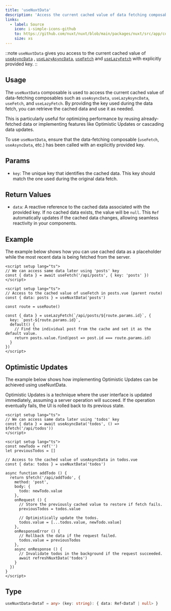 ```yaml
---
title: 'useNuxtData'
description: 'Access the current cached value of data fetching composables.'
links:
  - label: Source
    icon: i-simple-icons-github
    to: https://github.com/nuxt/nuxt/blob/main/packages/nuxt/src/app/composables/asyncData.ts
    size: xs
---
```


::note
`useNuxtData` gives you access to the current cached value of [`useAsyncData`](/docs/api/composables/use-async-data) , [`useLazyAsyncData`](/docs/api/composables/use-lazy-async-data), [`useFetch`](/docs/api/composables/use-fetch) and [`useLazyFetch`](/docs/api/composables/use-lazy-fetch) with explicitly provided key.
::

## Usage

The `useNuxtData` composable is used to access the current cached value of data-fetching composables such as `useAsyncData`, `useLazyAsyncData`, `useFetch`, and `useLazyFetch`. By providing the key used during the data fetch, you can retrieve the cached data and use it as needed.

This is particularly useful for optimizing performance by reusing already-fetched data or implementing features like Optimistic Updates or cascading data updates.

To use `useNuxtData`, ensure that the data-fetching composable (`useFetch`, `useAsyncData`, etc.) has been called with an explicitly provided key.

## Params

- `key`: The unique key that identifies the cached data. This key should match the one used during the original data fetch.

## Return Values

- `data`: A reactive reference to the cached data associated with the provided key. If no cached data exists, the value will be `null`. This `Ref` automatically updates if the cached data changes, allowing seamless reactivity in your components.

## Example

The example below shows how you can use cached data as a placeholder while the most recent data is being fetched from the server.

```vue [pages/posts.vue]
<script setup lang="ts">
// We can access same data later using 'posts' key
const { data } = await useFetch('/api/posts', { key: 'posts' })
</script>
```

```vue [pages/posts/[id\\].vue]
<script setup lang="ts">
// Access to the cached value of useFetch in posts.vue (parent route)
const { data: posts } = useNuxtData('posts')

const route = useRoute()

const { data } = useLazyFetch(`/api/posts/${route.params.id}`, {
  key: `post-${route.params.id}`,
  default() {
    // Find the individual post from the cache and set it as the default value.
    return posts.value.find(post => post.id === route.params.id)
  }
})
</script>
```

## Optimistic Updates

The example below shows how implementing Optimistic Updates can be achieved using useNuxtData.

Optimistic Updates is a technique where the user interface is updated immediately, assuming a server operation will succeed. If the operation eventually fails, the UI is rolled back to its previous state.

```vue [pages/todos.vue]
<script setup lang="ts">
// We can access same data later using 'todos' key
const { data } = await useAsyncData('todos', () => $fetch('/api/todos'))
</script>
```

```vue [components/NewTodo.vue]
<script setup lang="ts">
const newTodo = ref('')
let previousTodos = []

// Access to the cached value of useAsyncData in todos.vue
const { data: todos } = useNuxtData('todos')

async function addTodo () {
  return $fetch('/api/addTodo', {
    method: 'post',
    body: {
      todo: newTodo.value
    },
    onRequest () {
      // Store the previously cached value to restore if fetch fails.
      previousTodos = todos.value

      // Optimistically update the todos.
      todos.value = [...todos.value, newTodo.value]
    },
    onResponseError () {
      // Rollback the data if the request failed.
      todos.value = previousTodos
    },
    async onResponse () {
      // Invalidate todos in the background if the request succeeded.
      await refreshNuxtData('todos')
    }
  })
}
</script>
```

## Type

```ts
useNuxtData<DataT = any> (key: string): { data: Ref<DataT | null> }
```

